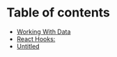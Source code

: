 # Table of contents

* [Working With Data](README.md)
* [React Hooks:](react-hooks.md)
* [Untitled](untitled.md)

